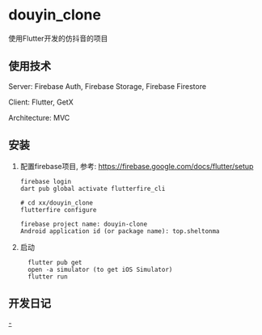 # douyin_clone

使用Flutter开发的仿抖音的项目

## 使用技术

Server: Firebase Auth, Firebase Storage, Firebase Firestore

Client: Flutter, GetX

Architecture: MVC

## 安装

1. 配置firebase项目, 参考: https://firebase.google.com/docs/flutter/setup
    
    ```
    firebase login
    dart pub global activate flutterfire_cli

    # cd xx/douyin_clone
    flutterfire configure

    firebase project name: douyin-clone
    Android application id (or package name): top.sheltonma
    ```

2. 启动

    ```shell
      flutter pub get
      open -a simulator (to get iOS Simulator)
      flutter run
    ```

## 开发日记

[-](-)
